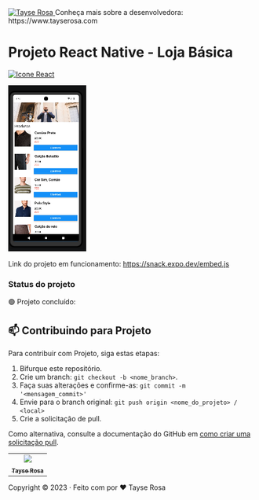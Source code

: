 <a href="https://www.tayserosa.com">
<img src="https://tayserosa.com/wp-content/uploads/2024/08/Topo.png" target="_blank" alt="Tayse Rosa">
</a>
Conheça mais sobre a desenvolvedora: https://www.tayserosa.com


# Projeto React Native - Loja Básica
[<img height="48px" width="48px" alt="Icone React" src="https://skillicons.dev/icons?i=react"/>](https://pt-br.react.dev)

<img src="./assets/screen.png" alt="Screen app">

Link do projeto em funcionamento: https://snack.expo.dev/embed.js


### Status do projeto

🟢 Projeto concluído:



## 📫 Contribuindo para Projeto

Para contribuir com Projeto, siga estas etapas:

1. Bifurque este repositório.
2. Crie um branch: `git checkout -b <nome_branch>`.
3. Faça suas alterações e confirme-as: `git commit -m '<mensagem_commit>'`
4. Envie para o branch original: `git push origin <nome_do_projeto> / <local>`
5. Crie a solicitação de pull.

Como alternativa, consulte a documentação do GitHub em [como criar uma solicitação pull](https://help.github.com/en/github/collaborating-with-issues-and-pull-requests/creating-a-pull-request).


<table>
  <tr>
    <td align="center">
      <a href="https://github.com/TayseRosa" title="Tayse Code Rosa">
        <img src="https://avatars.githubusercontent.com/u/31596454?v=4" width=115><br>
        <sub>
          <b>Tayse Rosa</b>
        </sub>
      </a>
    </td>
  </tr>
</table>

Copyright :copyright: 2023 · Feito com por ❤️ Tayse Rosa        
